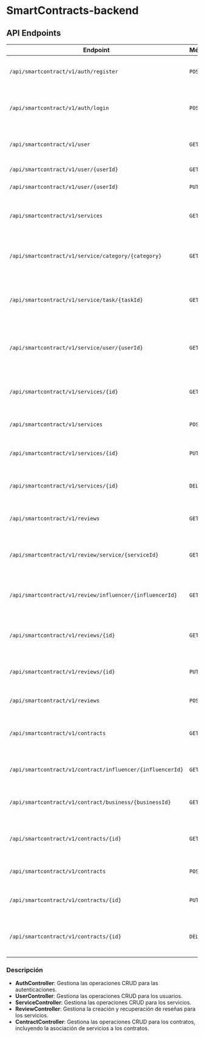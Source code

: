 # SmartContracts-backend

## API Endpoints

| Endpoint                           | Método | Controlador          | Función                                                                                    |
|------------------------------------|--------|-----------------------|-------------------------------------------------------------------------------------------|
| `/api/smartcontract/v1/auth/register`| `POST`  | `AuthController`   | Registra tanto un negocio como un influencer.                                             |
| `/api/smartcontract/v1/auth/login`   | `POST`  | `AuthController`   | Loguea a SmartContracts tanto a un negocio como un influencer.                            |
| `/api/smartcontract/v1/user`         | `GET`   | `UserController`   | Obtiene la lista de todos los usuarios de SmartContracts                                  |
| `/api/smartcontract/v1/user/{userId}` | `GET`  | `UserController`   | Obtiene un usuario por ID                                                                 |
| `/api/smartcontract/v1/user/{userId}` | `PUT`  | `UserController`   | Actualiza un usuario por ID                                                               |
| `/api/smartcontract/v1/services`            | `GET`  | `ServiceController`   | Obtiene la lista de todos los servicios disponibles en Kitchen Tech.                   |
| `/api/smartcontract/v1/service/category/{category}`    | `GET`  | `ServiceController`   | Obtiene los detalles de un servicio específico por una categoría      |
| `/api/smartcontract/v1/service/task/{taskId}`    | `GET`  | `ServiceController`   | Obtiene los detalles de un servicio específico por el ID de una tarea.      |
| `/api/smartcontract/v1/service/user/{userId}`    | `GET`  | `ServiceController`   | Obtiene los detalles de un servicio específico por el ID de un usuario.     |
| `/api/smartcontract/v1/services/{id}`    | `GET`  | `ServiceController`   | Obtiene los detalles de un servicio específico por su ID.                                 |
| `/api/smartcontract/v1/services`         | `POST` | `ServiceController`   | Crea un nuevo servicio en el sistema.                                                     |
| `/api/smartcontract/v1/services/{id}`    | `PUT`  | `ServiceController`   | Actualiza la información de un servicio existente.                                        |
| `/api/smartcontract/v1/services/{id}`    | `DELETE` | `ServiceController`   | Elimina un servicio del sistema por su ID.                                              |
| `/api/smartcontract/v1/reviews`          | `GET`  | `ReviewController`    | Obtiene una lista de todas las reseñas de servicios.                                      |
| `/api/smartcontract/v1/review/service/{serviceId}`      | `GET`  | `ReviewController`    | Obtiene las reseñas específica por el ID de un servicio.             |
| `/api/smartcontract/v1/review/influencer/{influencerId}`| `GET`  | `ReviewController`    | Obtiene las reseñas específica por el ID de un influencer.           |
| `/api/smartcontract/v1/reviews/{id}`     | `GET`  | `ReviewController`    | Obtiene los detalles de una reseña específica por su ID.                                  |
| `/api/smartcontract/v1/reviews/{id}`     | `PUT`  | `ReviewController`    | Actualiza una reseña específica por su ID.                                                |
| `/api/smartcontract/v1/reviews`          | `POST` | `ReviewController`    | Crea una nueva reseña para un servicio.                                                   |
| `/api/smartcontract/v1/contracts`        | `GET`  | `ContractController`  | Obtiene la lista de todos los contratos registrados en el sistema.                        |
| `/api/smartcontract/v1/contract/influencer/{influencerId}`   | `GET`  | `ContractController`  | Obtiene los contratos por el Id de un influencer.               |
| `/api/smartcontract/v1/contract/business/{businessId}`   | `GET`  | `ContractController`  | Obtiene los contratos por un id de business.                        |
| `/api/smartcontract/v1/contracts/{id}`   | `GET`  | `ContractController`  | Obtiene los detalles de un contrato específico por su ID.                                 |
| `/api/smartcontract/v1/contracts`        | `POST` | `ContractController`  | Crea un nuevo contrato en el sistema.                                                     |
| `/api/smartcontract/v1/contracts/{id}`   | `PUT`  | `ContractController`  | Actualiza la información de un contrato existente.                                        |
| `/api/smartcontract/v1/contracts/{id}`   | `DELETE` | `ContractController`  | Elimina un contrato específico del sistema por su ID.                                   |

### Descripción

- **AuthController**: Gestiona las operaciones CRUD para las autenticaciones.
- **UserController**: Gestiona las operaciones CRUD para los usuarios.
- **ServiceController**: Gestiona las operaciones CRUD para los servicios.
- **ReviewController**: Gestiona la creación y recuperación de reseñas para los servicios.
- **ContractController**: Gestiona las operaciones CRUD para los contratos, incluyendo la asociación de servicios a los contratos.
